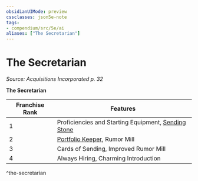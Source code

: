 ```yaml
---
obsidianUIMode: preview
cssclasses: json5e-note
tags:
- compendium/src/5e/ai
aliases: ["The Secretarian"]
---
```

# The Secretarian
*Source: Acquisitions Incorporated p. 32* 

**The Secretarian**

| Franchise Rank | Features |
|----------------|----------|
| 1 | Proficiencies and Starting Equipment, [Sending Stone](Mechanics/items/sending-stone-ai.md) |
| 2 | [Portfolio Keeper](Mechanics/items/portfolio-keeper-ai.md), Rumor Mill |
| 3 | Cards of Sending, Improved Rumor Mill |
| 4 | Always Hiring, Charming Introduction |
^the-secretarian